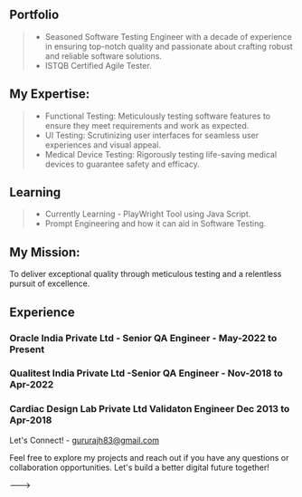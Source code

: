 ## Portfolio

> - Seasoned Software Testing Engineer with a decade of experience in ensuring top-notch quality and passionate about crafting robust and reliable software solutions.
> - ISTQB Certified Agile Tester.

## My Expertise:

> - Functional Testing: Meticulously testing software features to ensure they meet requirements and work as expected.
> - UI Testing: Scrutinizing user interfaces for seamless user experiences and visual appeal.
> - Medical Device Testing: Rigorously testing life-saving medical devices to guarantee safety and efficacy.
## Learning
> - Currently Learning - PlayWright Tool using Java Script.
> - Prompt Engineering and how it can aid in Software Testing.

## My Mission:

To deliver exceptional quality through meticulous testing and a relentless pursuit of excellence.


## Experience

### Oracle India Private Ltd -   **Senior QA Engineer** - May-2022 to Present 
### Qualitest India Private Ltd -**Senior QA Engineer** - Nov-2018 to Apr-2022
### Cardiac Design Lab Private Ltd **Validaton Engineer** Dec 2013 to Apr-2018


Let's Connect! - gururajh83@gmail.com

Feel free to explore my projects and reach out if you have any questions or collaboration opportunities. Let's build a better digital future together!

--->
